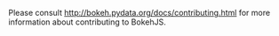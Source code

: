 Please consult http://bokeh.pydata.org/docs/contributing.html for more
information about contributing to BokehJS.

